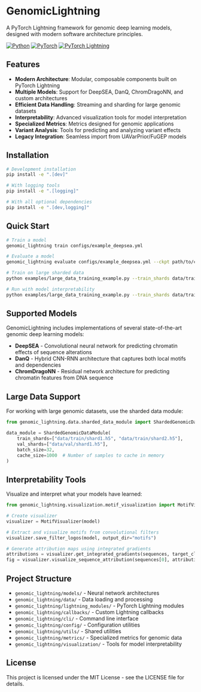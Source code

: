 # GenomicLightning

A PyTorch Lightning framework for genomic deep learning models, designed with modern software architecture principles.

[![Python](https://img.shields.io/badge/python-3.8%2B-blue)](https://www.python.org/downloads/)
[![PyTorch](https://img.shields.io/badge/PyTorch-1.10%2B-red)](https://pytorch.org/)
[![PyTorch Lightning](https://img.shields.io/badge/Lightning-2.0%2B-792ee5)](https://www.pytorchlightning.ai/)

## Features

- **Modern Architecture**: Modular, composable components built on PyTorch Lightning
- **Multiple Models**: Support for DeepSEA, DanQ, ChromDragoNN, and custom architectures
- **Efficient Data Handling**: Streaming and sharding for large genomic datasets
- **Interpretability**: Advanced visualization tools for model interpretation
- **Specialized Metrics**: Metrics designed for genomic applications
- **Variant Analysis**: Tools for predicting and analyzing variant effects
- **Legacy Integration**: Seamless import from UAVarPrior/FuGEP models

## Installation

```bash
# Development installation
pip install -e ".[dev]"

# With logging tools
pip install -e ".[logging]"

# With all optional dependencies
pip install -e ".[dev,logging]"
```

## Quick Start

```bash
# Train a model
genomic_lightning train configs/example_deepsea.yml

# Evaluate a model
genomic_lightning evaluate configs/example_deepsea.yml --ckpt path/to/checkpoint.ckpt

# Train on large sharded data
python examples/large_data_training_example.py --train_shards data/train/*.h5 --val_shards data/val/*.h5 --model_type danq

# Run with model interpretability
python examples/large_data_training_example.py --train_shards data/train/*.h5 --val_shards data/val/*.h5 --interpret
```

## Supported Models

GenomicLightning includes implementations of several state-of-the-art genomic deep learning models:

- **DeepSEA** - Convolutional neural network for predicting chromatin effects of sequence alterations
- **DanQ** - Hybrid CNN-RNN architecture that captures both local motifs and dependencies
- **ChromDragoNN** - Residual network architecture for predicting chromatin features from DNA sequence

## Large Data Support

For working with large genomic datasets, use the sharded data module:

```python
from genomic_lightning.data.sharded_data_module import ShardedGenomicDataModule

data_module = ShardedGenomicDataModule(
    train_shards=["data/train/shard1.h5", "data/train/shard2.h5"],
    val_shards=["data/val/shard1.h5"],
    batch_size=32,
    cache_size=1000  # Number of samples to cache in memory
)
```

## Interpretability Tools

Visualize and interpret what your models have learned:

```python
from genomic_lightning.visualization.motif_visualization import MotifVisualizer

# Create visualizer
visualizer = MotifVisualizer(model)

# Extract and visualize motifs from convolutional filters
visualizer.save_filter_logos(model, output_dir="motifs")

# Generate attribution maps using integrated gradients
attributions = visualizer.get_integrated_gradients(sequences, target_class=0)
fig = visualizer.visualize_sequence_attribution(sequences[0], attributions[0])
```

## Project Structure

- `genomic_lightning/models/` - Neural network architectures
- `genomic_lightning/data/` - Data loading and processing
- `genomic_lightning/lightning_modules/` - PyTorch Lightning modules
- `genomic_lightning/callbacks/` - Custom Lightning callbacks
- `genomic_lightning/cli/` - Command line interface
- `genomic_lightning/config/` - Configuration utilities
- `genomic_lightning/utils/` - Shared utilities
- `genomic_lightning/metrics/` - Specialized metrics for genomic data
- `genomic_lightning/visualization/` - Tools for model interpretability

## License

This project is licensed under the MIT License - see the LICENSE file for details.
